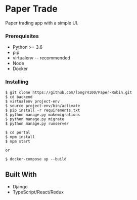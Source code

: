 # Paper Trade

Paper trading app with a simple UI.

### Prerequisites

* Python >= 3.6
* pip
* virtualenv -- recommended
* Node
* Docker

### Installing

    $ git clone https://github.com/long74100/Paper-Robin.git
    $ cd backend
    $ virtualenv project-env
    $ source project-env/bin/activate
    $ pip install -r requirements.txt
    $ python manage.py makemigrations
    $ python manage.py migrate
    $ python manage.py runserver
    
    $ cd portal  
    $ npm install
    $ npm start

    or 

    $ docker-compose up --build

## Built With

* Django
* TypeScript/React/Redux
